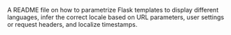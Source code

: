  A README file on how to  parametrize Flask templates to display different languages, infer the correct locale based on URL parameters, user settings or request headers, and localize timestamps.

